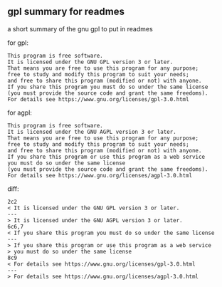 gpl summary for readmes
-----------------------

a short summary of the gnu gpl to put in readmes

for gpl:

    This program is free software.
    It is licensed under the GNU GPL version 3 or later.
    That means you are free to use this program for any purpose;
    free to study and modify this program to suit your needs;
    and free to share this program (modified or not) with anyone.
    If you share this program you must do so under the same license
    (you must provide the source code and grant the same freedoms).
    For details see https://www.gnu.org/licenses/gpl-3.0.html


for agpl:

    This program is free software.
    It is licensed under the GNU AGPL version 3 or later.
    That means you are free to use this program for any purpose;
    free to study and modify this program to suit your needs;
    and free to share this program (modified or not) with anyone.
    If you share this program or use this program as a web service
    you must do so under the same license
    (you must provide the source code and grant the same freedoms).
    For details see https://www.gnu.org/licenses/agpl-3.0.html


diff:

    2c2
    < It is licensed under the GNU GPL version 3 or later.
    ---
    > It is licensed under the GNU AGPL version 3 or later.
    6c6,7
    < If you share this program you must do so under the same license
    ---
    > If you share this program or use this program as a web service
    > you must do so under the same license
    8c9
    < For details see https://www.gnu.org/licenses/gpl-3.0.html
    ---
    > For details see https://www.gnu.org/licenses/agpl-3.0.html

